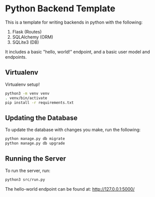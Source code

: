 # Python Backend Template

This is a template for writing backends in python with the following:

1. Flask (Routes)
2. SQLAlchemy (ORM)
3. SQLite3 (DB)

It includes a basic "hello, world!" endpoint, and a basic user model and endpoints.

## Virtualenv

Virtualenv setup!

```bash
python3 -m venv venv
. venv/bin/activate
pip install -r requirements.txt
```

## Updating the Database

To update the database with changes you make, run the following:

```bash
python manage.py db migrate
python manage.py db upgrade
```

## Running the Server

To run the server, run:

```bash
python3 src/run.py
```

The hello-world endpoint can be found at: http://127.0.0.1:5000/
